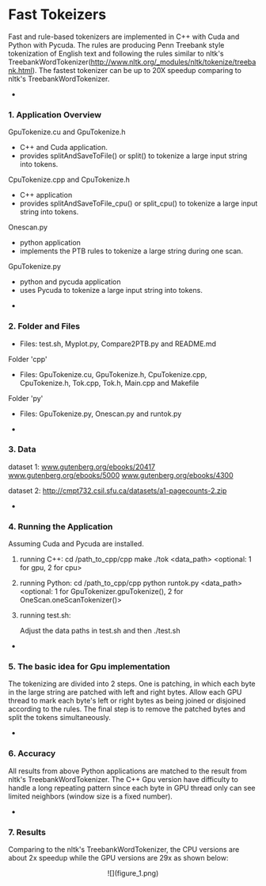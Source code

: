 # Fast Tokeizers
Fast and rule-based tokenizers are implemented in C++ with Cuda and Python with Pycuda. The rules are producing Penn Treebank style tokenization of English text and following the rules similar to nltk's TreebankWordTokenizer(http://www.nltk.org/_modules/nltk/tokenize/treebank.html). The fastest tokenizer can be up to 20X speedup comparing to nltk's TreebankWordTokenizer.

-
### 1. Application Overview
GpuTokenize.cu and GpuTokenize.h
  * C++ and Cuda application.
  * provides splitAndSaveToFile() or split() to tokenize a large input string into tokens.

CpuTokenize.cpp and CpuTokenize.h
  * C++ application	
  * provides splitAndSaveToFile_cpu() or split_cpu() to tokenize a large input string into tokens.

Onescan.py
  * python application	
  * implements the PTB rules to tokenize a large string during one scan.

GpuTokenize.py
  * python and pycuda application
  * uses Pycuda to tokenize a large input string into tokens.
-
### 2. Folder and Files
  * Files: test.sh, Myplot.py, Compare2PTB.py and README.md

Folder 'cpp'
  * Files: GpuTokenize.cu, GpuTokenize.h, CpuTokenize.cpp, CpuTokenize.h, Tok.cpp, Tok.h, Main.cpp and Makefile

Folder 'py'
  * Files: GpuTokenize.py, Onescan.py and runtok.py

-
### 3. Data
dataset 1: www.gutenberg.org/ebooks/20417 www.gutenberg.org/ebooks/5000 www.gutenberg.org/ebooks/4300

dataset 2: http://cmpt732.csil.sfu.ca/datasets/a1-pagecounts-2.zip

-
### 4. Running the Application
Assuming Cuda and Pycuda are installed.
1) running C++:
	cd /path_to_cpp/cpp
	make
	./tok <data_path> <optional: 1 for gpu, 2 for cpu>
2) running Python:
	cd /path_to_cpp/cpp
	python runtok.py <data_path> <optional: 1 for GpuTokenizer.gpuTokenize(), 2 for OneScan.oneScanTokenizer()>

3) running test.sh:

	Adjust the data paths in test.sh and then 
	./test.sh

-
### 5. The basic idea for Gpu implementation
The tokenizing are divided into 2 steps. One is patching, in which each byte in the large string are patched with left and right bytes. Allow each GPU thread to mark each byte's left or right bytes as being joined or disjoined according to the rules.
The final step is to remove the patched bytes and split the tokens simultaneously.
 
-
### 6. Accuracy
All results from above Python applications are matched to the result from nltk's TreebankWordTokenizer. The C++ Gpu version have difficulty to handle a long repeating pattern since each byte in GPU thread only can see limited neighbors (window size is a fixed number).

-
### 7. Results
Comparing to the nltk's TreebankWordTokenizer, the CPU versions are about 2x speedup while the GPU versions are 29x as shown below:

<p style="text-align:center">
![](figure_1.png)
</p>
